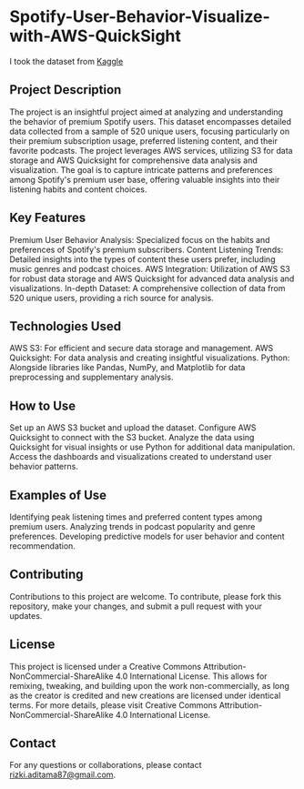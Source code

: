 # Spotify-User-Behavior-Visualize-with-AWS-QuickSight

I took the dataset from [Kaggle](https://www.kaggle.com/datasets/meeraajayakumar/spotify-user-behavior-dataset)

## Project Description
The project is an insightful project aimed at analyzing and understanding the behavior of premium Spotify users. This dataset encompasses detailed data collected from a sample of 520 unique users, focusing particularly on their premium subscription usage, preferred listening content, and their favorite podcasts. The project leverages AWS services, utilizing S3 for data storage and AWS Quicksight for comprehensive data analysis and visualization. The goal is to capture intricate patterns and preferences among Spotify's premium user base, offering valuable insights into their listening habits and content choices.

## Key Features
Premium User Behavior Analysis: Specialized focus on the habits and preferences of Spotify's premium subscribers.
Content Listening Trends: Detailed insights into the types of content these users prefer, including music genres and podcast choices.
AWS Integration: Utilization of AWS S3 for robust data storage and AWS Quicksight for advanced data analysis and visualizations.
In-depth Dataset: A comprehensive collection of data from 520 unique users, providing a rich source for analysis.

## Technologies Used
AWS S3: For efficient and secure data storage and management.
AWS Quicksight: For data analysis and creating insightful visualizations.
Python: Alongside libraries like Pandas, NumPy, and Matplotlib for data preprocessing and supplementary analysis.


## How to Use
Set up an AWS S3 bucket and upload the dataset.
Configure AWS Quicksight to connect with the S3 bucket.
Analyze the data using Quicksight for visual insights or use Python for additional data manipulation.
Access the dashboards and visualizations created to understand user behavior patterns.

## Examples of Use
Identifying peak listening times and preferred content types among premium users.
Analyzing trends in podcast popularity and genre preferences.
Developing predictive models for user behavior and content recommendation.


## Contributing
Contributions to this project are welcome. To contribute, please fork this repository, make your changes, and submit a pull request with your updates.

## License
This project is licensed under a Creative Commons Attribution-NonCommercial-ShareAlike 4.0 International License. This allows for remixing, tweaking, and building upon the work non-commercially, as long as the creator is credited and new creations are licensed under identical terms. For more details, please visit Creative Commons Attribution-NonCommercial-ShareAlike 4.0 International License.

## Contact
For any questions or collaborations, please contact rizki.aditama87@gmail.com.

